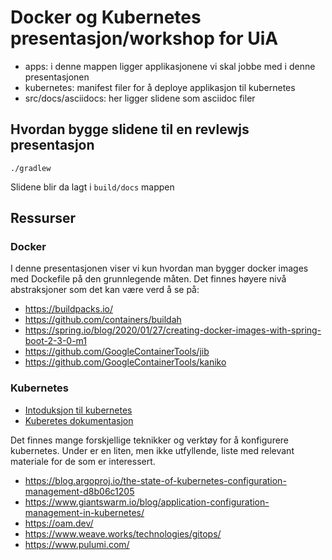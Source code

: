 # Docker og Kubernetes presentasjon/workshop for UiA

- apps: i denne mappen ligger applikasjonene vi skal jobbe med i denne presentasjonen
- kubernetes: manifest filer for å deploye applikasjon til kubernetes
- src/docs/asciidocs: her ligger slidene som asciidoc filer

## Hvordan bygge slidene til en revlewjs presentasjon

`./gradlew`

Slidene blir da lagt i `build/docs` mappen


## Ressurser

### Docker

I denne presentasjonen viser vi kun hvordan man bygger docker images med Dockefile på den grunnlegende måten. Det finnes høyere
nivå abstraksjoner som det kan være verd å se på:

 - https://buildpacks.io/
 - https://github.com/containers/buildah
 - https://spring.io/blog/2020/01/27/creating-docker-images-with-spring-boot-2-3-0-m1
 - https://github.com/GoogleContainerTools/jib
 - https://github.com/GoogleContainerTools/kaniko
 
### Kubernetes

 - [Intoduksjon til kubernetes](https://www.digitalocean.com/community/tutorials/an-introduction-to-kubernetes)
 - [Kuberetes dokumentasjon](https://kubernetes.io/docs/home/)
  
Det finnes mange forskjellige teknikker og verktøy for å konfigurere kubernetes. Under er en liten, men ikke utfyllende, liste med relevant materiale for de som er interessert. 

 - https://blog.argoproj.io/the-state-of-kubernetes-configuration-management-d8b06c1205
 - https://www.giantswarm.io/blog/application-configuration-management-in-kubernetes/   
 - https://oam.dev/
 - https://www.weave.works/technologies/gitops/
 - https://www.pulumi.com/
 
